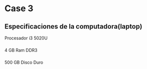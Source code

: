 
# Case 3

## Especificaciones de la computadora(laptop)
Procesador i3 5020U 
###
 4 GB Ram DDR3
 ###
 500 GB Disco Duro

